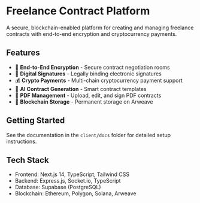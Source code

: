 # Freelance Contract Platform

A secure, blockchain-enabled platform for creating and managing freelance contracts with end-to-end encryption and cryptocurrency payments.

## Features

- 🔐 **End-to-End Encryption** - Secure contract negotiation rooms
- 📝 **Digital Signatures** - Legally binding electronic signatures
- 💰 **Crypto Payments** - Multi-chain cryptocurrency payment support
- 🤖 **AI Contract Generation** - Smart contract templates
- 📄 **PDF Management** - Upload, edit, and sign PDF contracts
- 🔗 **Blockchain Storage** - Permanent storage on Arweave

## Getting Started

See the documentation in the `client/docs` folder for detailed setup instructions.

## Tech Stack

- Frontend: Next.js 14, TypeScript, Tailwind CSS
- Backend: Express.js, Socket.io, TypeScript
- Database: Supabase (PostgreSQL)
- Blockchain: Ethereum, Polygon, Solana, Arweave
